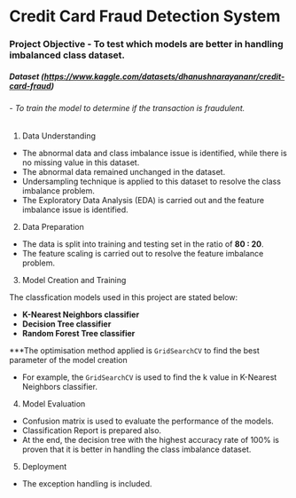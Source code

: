 # Credit Card Fraud Detection System  

### Project Objective - To test which models are better in handling imbalanced class dataset.

##### Dataset (https://www.kaggle.com/datasets/dhanushnarayananr/credit-card-fraud) 
###### - To train the model to determine if the transaction is fraudulent.  

1. Data Understanding
- The abnormal data and class imbalance issue is identified, while there is no missing value in this dataset.
- The abnormal data remained unchanged in the dataset.
- Undersampling technique is applied to this dataset to resolve the class imbalance problem.
- The Exploratory Data Analysis (EDA) is carried out and the feature imbalance issue is identified.  

2. Data Preparation
- The data is split into training and testing set in the ratio of **80 : 20**.
- The feature scaling is carried out to resolve the feature imbalance problem.  

3. Model Creation and Training  

The classfication models used in this project are stated below:
- **K-Nearest Neighbors classifier**
- **Decision Tree classifier**
- **Random Forest Tree classifier**  

***The optimisation method applied is `GridSearchCV` to find the best parameter of the model creation
- For example, the `GridSearchCV` is used to find the k value in K-Nearest Neighbors classifier.  

4. Model Evaluation
- Confusion matrix is used to evaluate the performance of the models.
- Classification Report is prepared also.
- At the end, the decision tree with the highest accuracy rate of 100% is proven that it is better in handling the class imbalance dataset.  

5. Deployment
- The exception handling is included.
